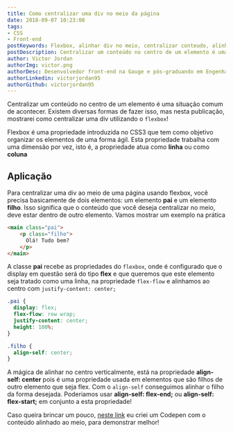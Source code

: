 ```yaml
---
title: Como centralizar uma div no meio da página
date: 2018-09-07 10:23:08
tags: 
- CSS
- Front-end
postKeywords: Flexbox, alinhar div no meio, centralizar conteudo, alinhar conteudo no meio da div, centralizar div
postDescription: Centralizar um conteúdo no centro de um elemento é uma situação comum de acontecer. Existem diversas formas de fazer isso, mas nesta publicação, mostrarei como centralizar uma div utilizando o `flexbox`!
author: Victor Jordan
authorImg: victor.png
authorDesc: Desenvolvedor front-end na Gauge e pós-graduando em Engenharia de Software pela PUC-MG e formado em Banco de Dados pela Fatec, apaixonado por usabilidade, performance e UX!
authorLinkedin: victorjordan95
authorGithub: victorjordan95
---
```


Centralizar um conteúdo no centro de um elemento é uma situação comum de acontecer. Existem diversas formas de fazer isso, mas nesta publicação, mostrarei como centralizar uma div utilizando o `flexbox`!

Flexbox é uma propriedade introduzida no CSS3 que tem como objetivo organizar os elementos de uma forma ágil. Esta propriedade trabalha com uma dimensão por vez, isto é, a propriedade atua como **linha** ou como **coluna**

<!-- more --> 

## Aplicação

Para centralizar uma div ao meio de uma página usando flexbox, você precisa basicamente de dois elementos: um elemento **pai** e um elemento **filho**. Isso significa que o conteúdo que você deseja centralizar no meio, deve estar dentro de outro elemento. Vamos mostrar um exemplo na prática

```html
<main class="pai">
    <p class="filho">
      Olá! Tudo bem?
    </p>
</main>
```

A classe **pai** recebe as propriedades do `flexbox`, onde é configurado que o display em questão será do tipo **flex** e que queremos que este elemento seja tratado como uma linha, na propriedade `flex-flow` e alinhamos ao centro com `justify-content: center;`

```css
.pai {
  display: flex;
  flex-flow: row wrap;
  justify-content: center;
  height: 100%;
}

.filho {
  align-self: center;
}
```

A mágica de alinhar no centro verticalmente, está na propriedade **align-self: center** pois é uma propriedade usada em elementos que são filhos de outro elemento que seja flex. Com o `align-self` conseguimos alinhar o filho da forma desejada. Poderiamos usar **align-self: flex-end;** ou **align-self: flex-start;** em conjunto a esta propriedade!

Caso queira brincar um pouco, [neste link](https://codepen.io/victorjordan95/pen/EebmOV) eu criei um Codepen com o conteúdo alinhado ao meio, para demonstrar melhor!